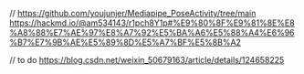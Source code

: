 //
https://github.com/youjunjer/Mediapipe_PoseActivity/tree/main
https://hackmd.io/@am534143/r1pch8Y1p#%E9%80%8F%E9%81%8E%E8%A8%88%E7%AE%97%E8%A7%92%E5%BA%A6%E5%88%A4%E6%96%B7%E7%9B%AE%E5%89%8D%E5%A7%BF%E5%8B%A2

// to do
https://blog.csdn.net/weixin_50679163/article/details/124658225